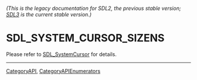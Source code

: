###### (This is the legacy documentation for SDL2, the previous stable version; [SDL3](https://wiki.libsdl.org/SDL3/) is the current stable version.)
# SDL_SYSTEM_CURSOR_SIZENS

Please refer to [SDL_SystemCursor](SDL_SystemCursor) for details.

----
[CategoryAPI](CategoryAPI), [CategoryAPIEnumerators](CategoryAPIEnumerators)

